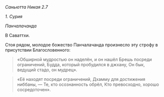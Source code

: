 *Саньютта Никая 2\.7*

*1\. Сурия*

*Панчалачанда*

В Саваттхи\.

Стоя рядом, молодое божество Панчалачанда произнесло эту строфу в присутствии Благословенного:

> «Обширной мудростью он наделён, и он нашёл
> Брешь посреди ограничений,
> Будда, который пробудился в джхану,
> Он бык, ведущий стадо, он мудрец»\.

> «Её находят посреди ограничений,
> Дхамму для достижения ниббаны, —
> Те, кто осознанность обрёл,
> Кто превосходно, хорошо сосредоточен»\.
